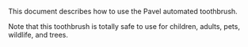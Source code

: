 This document describes how to use the Pavel automated toothbrush.

Note that this toothbrush is totally safe to use for children, adults, pets, wildlife, and trees.
